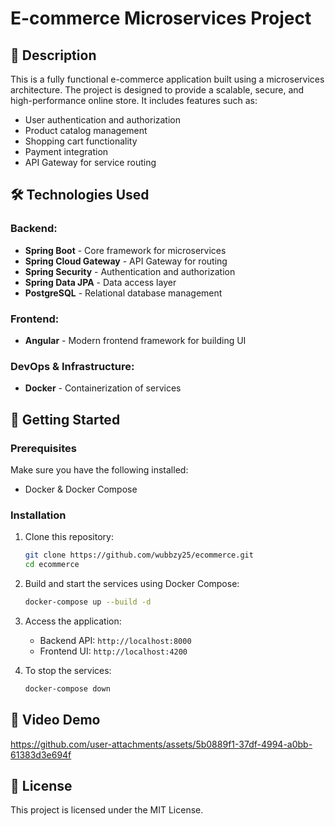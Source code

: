 # E-commerce Microservices Project

## 📌 Description

This is a fully functional e-commerce application built using a microservices architecture. The project is designed to provide a scalable, secure, and high-performance online store. It includes features such as:

- User authentication and authorization
- Product catalog management
- Shopping cart functionality
- Payment integration
- API Gateway for service routing

## 🛠 Technologies Used

### Backend:

- **Spring Boot** - Core framework for microservices
- **Spring Cloud Gateway** - API Gateway for routing
- **Spring Security** - Authentication and authorization
- **Spring Data JPA** - Data access layer
- **PostgreSQL** - Relational database management

### Frontend:

- **Angular** - Modern frontend framework for building UI

### DevOps & Infrastructure:

- **Docker** - Containerization of services

## 🚀 Getting Started

### Prerequisites

Make sure you have the following installed:

- Docker & Docker Compose

### Installation

1. Clone this repository:
   ```bash
   git clone https://github.com/wubbzy25/ecommerce.git
   cd ecommerce
   ```
2. Build and start the services using Docker Compose:
   ```bash
   docker-compose up --build -d
   ```
3. Access the application:

   - Backend API: `http://localhost:8000`
   - Frontend UI: `http://localhost:4200`

4. To stop the services:
   ```bash
   docker-compose down
   ```

## 🎥 Video Demo

https://github.com/user-attachments/assets/5b0889f1-37df-4994-a0bb-61383d3e694f

## 📄 License

This project is licensed under the MIT License.
